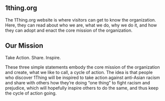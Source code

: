 ## 1thing.org
The 1Thing.org website is where visitors can get to know the organization. Here, they can read about who we are, what we do, why we do it, and how they can adopt and enact the core mission of the organization.

## Our Mission
Take Action. Share. Inspire.

These three simple statements embody the core mission of the organization and create, what we like to call, a cycle of action. The idea is that people who discover 1Thing will be inspired to take action against anti-Asian racism and share with others how they’re doing “one thing” to fight racism and prejudice, which will hopefully inspire others to do the same, and thus keep the cycle of action going.
